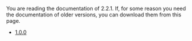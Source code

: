 You are reading the documentation of 2.2.1. 
If, for some reason you need the documentation of older versions, you can download them from this page.

  * [1.0.0](/archive/rpclib_docs_1.0.0.zip)

